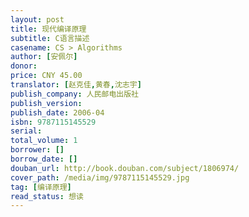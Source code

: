 ```yaml
---
layout: post
title: 现代编译原理
subtitle: C语言描述
casename: CS > Algorithms
author: [安佩尔]
donor: 
price: CNY 45.00
translator: [赵克佳,黄春,沈志宇]
publish_company: 人民邮电出版社
publish_version: 
publish_date: 2006-04
isbn: 9787115145529
serial: 
total_volume: 1
borrower: []
borrow_date: []
douban_url: http://book.douban.com/subject/1806974/
cover_path: /media/img/9787115145529.jpg
tag: [编译原理]
read_status: 想读
---
```

